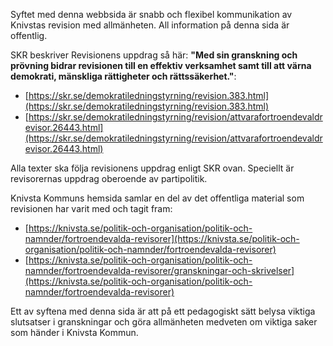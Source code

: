 Syftet med denna webbsida är snabb och flexibel kommunikation av Knivstas revision med allmänheten. All information på denna sida är offentlig.

SKR beskriver Revisionens uppdrag så här: **"Med sin granskning och prövning bidrar revisionen till en effektiv verksamhet samt till att värna demokrati, mänskliga rättigheter och rättssäkerhet."**:

* [https://skr.se/demokratiledningstyrning/revision.383.html](https://skr.se/demokratiledningstyrning/revision.383.html)
* [https://skr.se/demokratiledningstyrning/revision/attvarafortroendevaldrevisor.26443.html](https://skr.se/demokratiledningstyrning/revision/attvarafortroendevaldrevisor.26443.html)

Alla texter ska följa revisionens uppdrag enligt SKR ovan. Speciellt är revisorernas uppdrag oberoende av partipolitik.

Knivsta Kommuns hemsida samlar en del av det offentliga material som revisionen har varit med och tagit fram:

* [https://knivsta.se/politik-och-organisation/politik-och-namnder/fortroendevalda-revisorer](https://knivsta.se/politik-och-organisation/politik-och-namnder/fortroendevalda-revisorer)
* [https://knivsta.se/politik-och-organisation/politik-och-namnder/fortroendevalda-revisorer/granskningar-och-skrivelser](https://knivsta.se/politik-och-organisation/politik-och-namnder/fortroendevalda-revisorer)

Ett av syftena med denna sida är att på ett pedagogiskt sätt belysa viktiga slutsatser i granskningar och göra allmänheten medveten om viktiga saker som händer i Knivsta Kommun.

